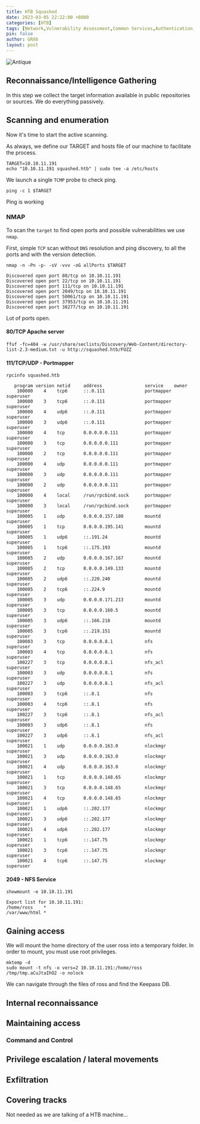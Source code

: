 ```yaml
---
title: HTB Squashed
date: 2023-03-05 22:22:00 +0800
categories: [HTB]
tags: [Network,Vulnerability Assessment,Common Services,Authentication,Apache,X11,NFS,Reconnaissance,User Enumeration,Impersonation,Arbitrary File Upload,HTB]
pin: false
author: GRX6
layout: post
---
```


![Antique](https://www.hackthebox.com/storage/avatars/2b64823934eb46f2c531a0b650a03d60.png)

## Reconnaissance/Intelligence Gathering

In this step we collect the target information available in public repositories or sources. We do everything passively.

## Scanning and enumeration

Now it's time to start the active scanning.

As always, we define our TARGET and hosts file of our machine to facilitate the process.

```console
TARGET=10.10.11.191
echo "10.10.11.191 squashed.htb" | sudo tee -a /etc/hosts
```

We launch a single `TCMP` probe to check ping.

```console
ping -c 1 $TARGET
```
Ping is working

### NMAP

To scan the `target` to find open ports and possible vulnerabilities we use `nmap`.

First, simple `TCP` scan without `DNS` resolution and ping discovery, to all the ports and with the version detection.

```console
nmap -n -Pn -p- -sV -vvv -oG allPorts $TARGET

Discovered open port 80/tcp on 10.10.11.191
Discovered open port 22/tcp on 10.10.11.191
Discovered open port 111/tcp on 10.10.11.191
Discovered open port 2049/tcp on 10.10.11.191
Discovered open port 50061/tcp on 10.10.11.191
Discovered open port 37953/tcp on 10.10.11.191
Discovered open port 38277/tcp on 10.10.11.191
```

Lot of ports open.

#### 80/TCP Apache server
```console
ffuf -fc=404 -w /usr/share/seclists/Discovery/Web-Content/directory-list-2.3-medium.txt -u http://squashed.htb/FUZZ

```

#### 111/TCP/UDP - Portmapper
```console
rpcinfo squashed.htb

   program version netid     address                service    owner
    100000    4    tcp6      ::.0.111               portmapper superuser
    100000    3    tcp6      ::.0.111               portmapper superuser
    100000    4    udp6      ::.0.111               portmapper superuser
    100000    3    udp6      ::.0.111               portmapper superuser
    100000    4    tcp       0.0.0.0.0.111          portmapper superuser
    100000    3    tcp       0.0.0.0.0.111          portmapper superuser
    100000    2    tcp       0.0.0.0.0.111          portmapper superuser
    100000    4    udp       0.0.0.0.0.111          portmapper superuser
    100000    3    udp       0.0.0.0.0.111          portmapper superuser
    100000    2    udp       0.0.0.0.0.111          portmapper superuser
    100000    4    local     /run/rpcbind.sock      portmapper superuser
    100000    3    local     /run/rpcbind.sock      portmapper superuser
    100005    1    udp       0.0.0.0.157.180        mountd     superuser
    100005    1    tcp       0.0.0.0.195.141        mountd     superuser
    100005    1    udp6      ::.191.24              mountd     superuser
    100005    1    tcp6      ::.175.193             mountd     superuser
    100005    2    udp       0.0.0.0.167.167        mountd     superuser
    100005    2    tcp       0.0.0.0.149.133        mountd     superuser
    100005    2    udp6      ::.220.240             mountd     superuser
    100005    2    tcp6      ::.224.9               mountd     superuser
    100005    3    udp       0.0.0.0.171.213        mountd     superuser
    100005    3    tcp       0.0.0.0.160.5          mountd     superuser
    100005    3    udp6      ::.166.218             mountd     superuser
    100005    3    tcp6      ::.219.151             mountd     superuser
    100003    3    tcp       0.0.0.0.8.1            nfs        superuser
    100003    4    tcp       0.0.0.0.8.1            nfs        superuser
    100227    3    tcp       0.0.0.0.8.1            nfs_acl    superuser
    100003    3    udp       0.0.0.0.8.1            nfs        superuser
    100227    3    udp       0.0.0.0.8.1            nfs_acl    superuser
    100003    3    tcp6      ::.8.1                 nfs        superuser
    100003    4    tcp6      ::.8.1                 nfs        superuser
    100227    3    tcp6      ::.8.1                 nfs_acl    superuser
    100003    3    udp6      ::.8.1                 nfs        superuser
    100227    3    udp6      ::.8.1                 nfs_acl    superuser
    100021    1    udp       0.0.0.0.163.0          nlockmgr   superuser
    100021    3    udp       0.0.0.0.163.0          nlockmgr   superuser
    100021    4    udp       0.0.0.0.163.0          nlockmgr   superuser
    100021    1    tcp       0.0.0.0.148.65         nlockmgr   superuser
    100021    3    tcp       0.0.0.0.148.65         nlockmgr   superuser
    100021    4    tcp       0.0.0.0.148.65         nlockmgr   superuser
    100021    1    udp6      ::.202.177             nlockmgr   superuser
    100021    3    udp6      ::.202.177             nlockmgr   superuser
    100021    4    udp6      ::.202.177             nlockmgr   superuser
    100021    1    tcp6      ::.147.75              nlockmgr   superuser
    100021    3    tcp6      ::.147.75              nlockmgr   superuser
    100021    4    tcp6      ::.147.75              nlockmgr   superuser
```

#### 2049 - NFS Service
```console
showmount -e 10.10.11.191 

Export list for 10.10.11.191:
/home/ross    *
/var/www/html *

```

## Gaining access
We will mount the home directory of the user ross into a temporary folder. In order to mount, you must use root privileges.

```console
mktemp -d
sudo mount -t nfs -o vers=2 10.10.11.191:/home/ross /tmp/tmp.aCuJtaIhO2 -o nolock
```
We can navigate through the files of ross and find the Keepass DB.



## Internal reconnaissance

## Maintaining access

### Command and Control

## Privilege escalation / lateral movements

## Exfiltration

## Covering tracks

Not needed as we are talking of a HTB machine...